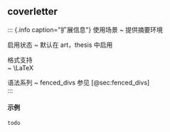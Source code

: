 
## coverletter

::: {.info caption="扩展信息"}
使用场景
  ~ 提供摘要环境

启用状态
  ~ 默认在 art，thesis 中启用

格式支持  
  ~ \LaTeX 

语法系列
  ~ fenced_divs 参见 [@sec:fenced_divs]  
:::

#### 示例

```markdown
todo
```